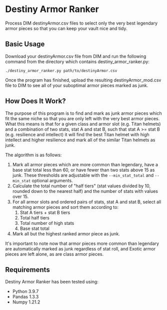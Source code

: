 # Destiny Armor Ranker

Process DIM destinyArmor.csv files to select only the very best legendary armor pieces so that you can keep your vault
nice and tidy.

## Basic Usage

Download your destinyArmor.csv file from DIM and run the following command from the directory which contains
destiny_armor_ranker.py:

    ./destiny_armor_ranker.py path/to/destinyArmor.csv

Once the program has finished, upload the resulting destinyArmor_mod.csv file to DIM to see all of your suboptimal
armor pieces marked as junk.

## How Does It Work?

The purpose of this program is to find and mark as junk armor pieces which fit the same niche so that you are only left
with the very best armor pieces. What this means is that for a given class and armor slot (e.g. Titan helmets) and a
combination of two stats, stat A and stat B, such that stat A >= stat B (e.g. resilience and intellect) it will find
the best Titan helmet with high intellect and higher resilience and mark all of the similar Titan helmets as junk.

The algorithm is as follows:

1. Mark all armor pieces which are more common than legendary, have a base stat total less than 60, or have fewer than
two stats above 15 as junk. These thresholds are adjustable with the `--min_stat_total` and `--min_stat` optional
arguments.
2. Calculate the total number of "half tiers" (stat values divided by 10, rounded down to the nearest half) and the
number of stats with values over 15.
3. For all armor slots and ordered pairs of stats, stat A and stat B, select all matching armor pieces and sort them
according to:
    1. Stat A tiers + stat B tiers
    2. Total half tiers
    3. Total number of high stats
    4. Base stat total
4. Mark all but the highest ranked armor piece as junk.

It's important to note now that armor pieces more common than legendary are automatically marked as junk regardless of
stat roll, and Exotic armor pieces are left alone, as are class armor pieces.

## Requirements

Destiny Armor Ranker has been tested using:

* Python 3.9.7
* Pandas 1.3.3
* Numpy 1.21.2
